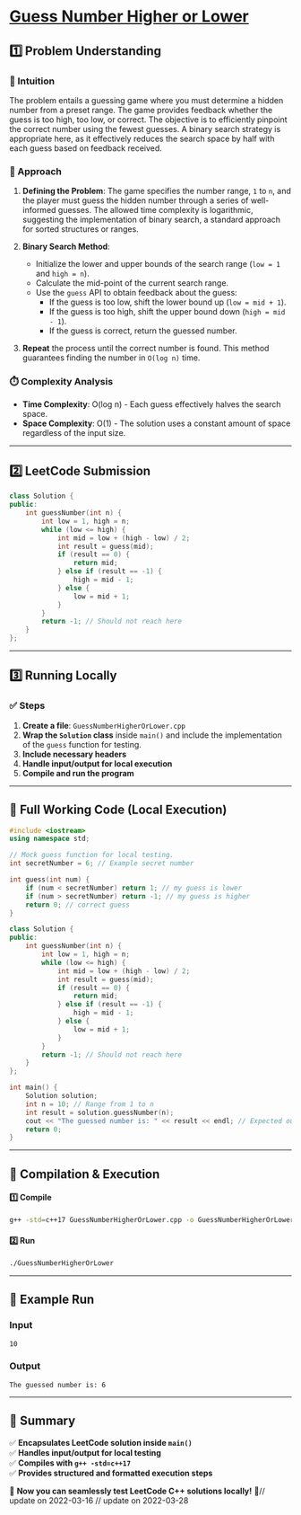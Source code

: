# **[Guess Number Higher or Lower](https://leetcode.com/problems/guess-number-higher-or-lower/description/)**  

## **1️⃣ Problem Understanding**  
### **📌 Intuition**  
The problem entails a guessing game where you must determine a hidden number from a preset range. The game provides feedback whether the guess is too high, too low, or correct. The objective is to efficiently pinpoint the correct number using the fewest guesses. A binary search strategy is appropriate here, as it effectively reduces the search space by half with each guess based on feedback received.

### **🚀 Approach**  
1. **Defining the Problem**: The game specifies the number range, `1` to `n`, and the player must guess the hidden number through a series of well-informed guesses. The allowed time complexity is logarithmic, suggesting the implementation of binary search, a standard approach for sorted structures or ranges.

2. **Binary Search Method**: 
   - Initialize the lower and upper bounds of the search range (`low = 1` and `high = n`).
   - Calculate the mid-point of the current search range.
   - Use the `guess` API to obtain feedback about the guess:
     - If the guess is too low, shift the lower bound up (`low = mid + 1`).
     - If the guess is too high, shift the upper bound down (`high = mid - 1`).
     - If the guess is correct, return the guessed number.

3. **Repeat** the process until the correct number is found. This method guarantees finding the number in `O(log n)` time.

### **⏱️ Complexity Analysis**  
- **Time Complexity**: O(log n) - Each guess effectively halves the search space.  
- **Space Complexity**: O(1) - The solution uses a constant amount of space regardless of the input size.

---  

## **2️⃣ LeetCode Submission**  
```cpp
class Solution {
public:
    int guessNumber(int n) {
        int low = 1, high = n;
        while (low <= high) {
            int mid = low + (high - low) / 2;
            int result = guess(mid);
            if (result == 0) {
                return mid;
            } else if (result == -1) {
                high = mid - 1;
            } else {
                low = mid + 1;
            }
        }
        return -1; // Should not reach here
    }
};
```  

---  

## **3️⃣ Running Locally**  
### **✅ Steps**  
1. **Create a file**: `GuessNumberHigherOrLower.cpp`  
2. **Wrap the `Solution` class** inside `main()` and include the implementation of the `guess` function for testing.  
3. **Include necessary headers**  
4. **Handle input/output for local execution**  
5. **Compile and run the program**  

---  

## **📝 Full Working Code (Local Execution)**  
```cpp
#include <iostream>
using namespace std;

// Mock guess function for local testing.
int secretNumber = 6; // Example secret number

int guess(int num) {
    if (num < secretNumber) return 1; // my guess is lower
    if (num > secretNumber) return -1; // my guess is higher
    return 0; // correct guess
}

class Solution {
public:
    int guessNumber(int n) {
        int low = 1, high = n;
        while (low <= high) {
            int mid = low + (high - low) / 2;
            int result = guess(mid);
            if (result == 0) {
                return mid;
            } else if (result == -1) {
                high = mid - 1;
            } else {
                low = mid + 1;
            }
        }
        return -1; // Should not reach here
    }
};

int main() {
    Solution solution;
    int n = 10; // Range from 1 to n
    int result = solution.guessNumber(n);
    cout << "The guessed number is: " << result << endl; // Expected output is 6
    return 0;
}
```  

---  

## **🔧 Compilation & Execution**  
#### **1️⃣ Compile**  
```bash
g++ -std=c++17 GuessNumberHigherOrLower.cpp -o GuessNumberHigherOrLower
```  

#### **2️⃣ Run**  
```bash
./GuessNumberHigherOrLower
```  

---  

## **🎯 Example Run**  
### **Input**  
```
10
```  
### **Output**  
```
The guessed number is: 6
```  

---  

## **📌 Summary**  
✅ **Encapsulates LeetCode solution inside `main()`**  
✅ **Handles input/output for local testing**  
✅ **Compiles with `g++ -std=c++17`**  
✅ **Provides structured and formatted execution steps**  

🚀 **Now you can seamlessly test LeetCode C++ solutions locally!** 🚀// update on 2022-03-16
// update on 2022-03-28
